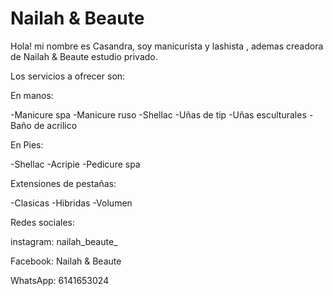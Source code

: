 # Nailah & Beaute



Hola! mi nombre es Casandra, soy manicurista y lashista , ademas creadora de Nailah & Beaute estudio privado.

Los servicios a ofrecer son: 

En manos:

-Manicure spa
-Manicure ruso
-Shellac
-Uñas de tip
-Uñas esculturales 
-Baño de acrilico


En Pies:

-Shellac
-Acripie 
-Pedicure spa


Extensiones de pestañas:

-Clasicas
-Hibridas
-Volumen 


Redes sociales:

instagram: nailah_beaute_

Facebook: Nailah & Beaute

WhatsApp: 6141653024
